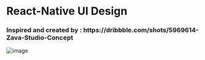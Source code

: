 <h1> React-Native UI Design </h1> 


<h3>
Inspired and created by :  https://dribbble.com/shots/5969614-Zava-Studio-Concept
</h3> 



![image]("https://giphy.com/embed/Ze9vISYdyr0tj88hFq")

